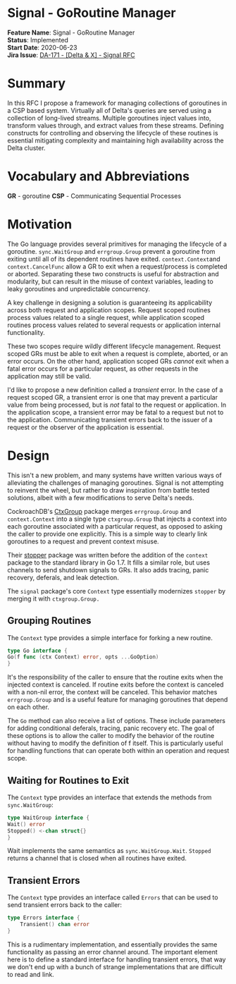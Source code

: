 # Signal - GoRoutine Manager

**Feature Name**: Signal - GoRoutine Manager \
**Status**: Implemented \
**Start Date**: 2020-06-23 \
**Jira Issue**: [DA-171 - [Delta & X] - Signal RFC](https://arya-analytics.atlassian.net/browse/DA-171)

# Summary

In this RFC I propose a framework for managing collections of goroutines in a CSP based
system. Virtually all of Delta's queries are served using a collection of long-lived
streams. Multiple goroutines inject values into, transform values through,
and extract values from these streams. Defining constructs for controlling and
observing the lifecycle of these routines is essential mitigating complexity
and maintaining high availability across the Delta cluster.

# Vocabulary and Abbreviations

**GR** - goroutine
**CSP** - Communicating Sequential Processes

# Motivation

The Go language provides several primitives for managing the lifecycle of a goroutine.
`sync.WaitGroup` and `errgroup.Group` prevent a goroutine from exiting until all of
its dependent routines have exited. `context.Context`and `context.CancelFunc` allow a
GR to exit when a request/process is completed or aborted. Separating these two
constructs is useful for abstraction and modularity, but can result in the misuse of
context variables, leading to leaky goroutines and unpredictable concurrency.

A key challenge in designing a solution is guaranteeing its applicability across both
request and application scopes. Request scoped routines process values related to a
single request, while application scoped routines process values related to several
requests or application internal functionality.

These two scopes require wildly different lifecycle management. Request scoped GRs
must be able to exit when a request is complete, aborted, or an error occurs.
On the other hand, application scoped GRs *cannot* exit when a fatal error occurs for a
particular request, as other requests in the application may still be valid.

I'd like to propose a new definition called a *transient* error. In the case of a
request scoped GR, a transient error is one that may prevent a particular value
from being processed, but is *not* fatal to the request or application. In the
application scope, a transient error may be fatal to a request but not to the
application. Communicating transient errors back to the issuer of a request or the
observer of the application is essential.

# Design

This isn't a new problem, and many systems have written various ways of alleviating
the challenges of managing goroutines. Signal is not attempting to reinvent
the wheel, but rather to draw inspiration from battle tested solutions, albeit with
a few modifications to serve Delta's needs.

CockroachDB's [CtxGroup](https://github.com/cockroachdb/cockroach/tree/master/pkg/util/ctxgroup)
package merges `errgroup.Group` and `context.Context` into a single
type `ctxgroup.Group`
that injects a context into each goroutine associated with a particular
request, as opposed to asking the caller to provide one explicitly. This is a simple
way to clearly link goroutines to a request and prevent context misuse.

Their [stopper](https://github.com/cockroachdb/cockroach/blob/master/pkg/cli/start.go)
package was written before the addition of the `context` package to the standard library
in Go 1.7. It fills a similar role, but uses channels to send shutdown signals to
GRs. It also adds tracing, panic recovery, deferals, and leak detection.

The `signal` package's core `Context` type essentially modernizes `stopper` by
merging it with `ctxgroup.Group.`

## Grouping Routines

The `Context` type provides a simple interface for forking a new routine.

```go
type Go interface {
Go(f func (ctx Context) error, opts ...GoOption)
}
```

It's the responsibility of the caller to ensure that the routine exits when the
injected context is canceled. If routine exits before the context is canceled with
a non-nil error, the context will be canceled. This behavior matches `errgroup.Group`
and is a useful feature for managing goroutines that depend on each other.

The `Go` method can also receive a list of options. These include parameters for adding
conditional deferals, tracing, panic recovery etc. The goal of these options is to allow
the caller to modify the behavior of the routine without having to modify the
definition of f itself. This is particularly useful for handling functions that can
operate both within an operation and request scope.

## Waiting for Routines to Exit

The `Context` type provides an interface that extends the methods from `sync.WaitGroup`:

```go
type WaitGroup interface {
Wait() error
Stopped() <-chan struct{}
}
```

Wait implements the same semantics as `sync.WaitGroup.Wait`. `Stopped` returns a channel
that is closed when all routines have exited.

## Transient Errors

The `Context` type provides an interface called `Errors` that can be used to send
transient errors back to the caller:

```go
type Errors interface {
	Transient() chan error
}
```

This is a rudimentary implementation, and essentially provides the same functionality
as passing an error channel around. The important element here is to define a standard
interface for handling transient errors, that way we don't end up with a bunch of 
strange implementations that are difficult to read and link.